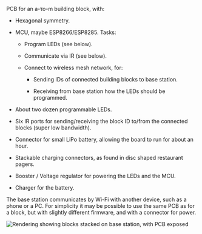 PCB for an a-το-m building block, with:

  * Hexagonal symmetry.

  * MCU, maybe ESP8266/ESP8285. Tasks:
  
      - Program LEDs (see below).
      
      - Communicate via IR (see below).
      
      - Connect to wireless mesh network, for:
    
          + Sending IDs of connected building blocks to base station.
      
          + Receiving from base station how the LEDs should be
            programmed.

  * About two dozen programmable LEDs.

  * Six IR ports for sending/receiving the block ID to/from the
    connected blocks (super low bandwidth).

  * Connector for small LiPo battery, allowing the board to run for
    about an hour.

  * Stackable charging connectors, as found in disc shaped restaurant
    pagers.

  * Booster / Voltage regulator for powering the LEDs and the MCU.

  * Charger for the battery.

The base station communicates by Wi-Fi with another device, such as a
phone or a PC. For simplicity it may be possible to use the same PCB
as for a block, but with slightly different firmware, and with a
connector for power.

![Rendering showing blocks stacked on base station, with PCB
exposed](rendering.jpg)
